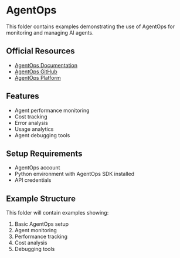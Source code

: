 # AgentOps

This folder contains examples demonstrating the use of AgentOps for monitoring and managing AI agents.

## Official Resources
- [AgentOps Documentation](https://docs.agentops.ai/)
- [AgentOps GitHub](https://github.com/agentops-ai/agentops)
- [AgentOps Platform](https://agentops.ai/)

## Features
- Agent performance monitoring
- Cost tracking
- Error analysis
- Usage analytics
- Agent debugging tools

## Setup Requirements
- AgentOps account
- Python environment with AgentOps SDK installed
- API credentials

## Example Structure
This folder will contain examples showing:
1. Basic AgentOps setup
2. Agent monitoring
3. Performance tracking
4. Cost analysis
5. Debugging tools 